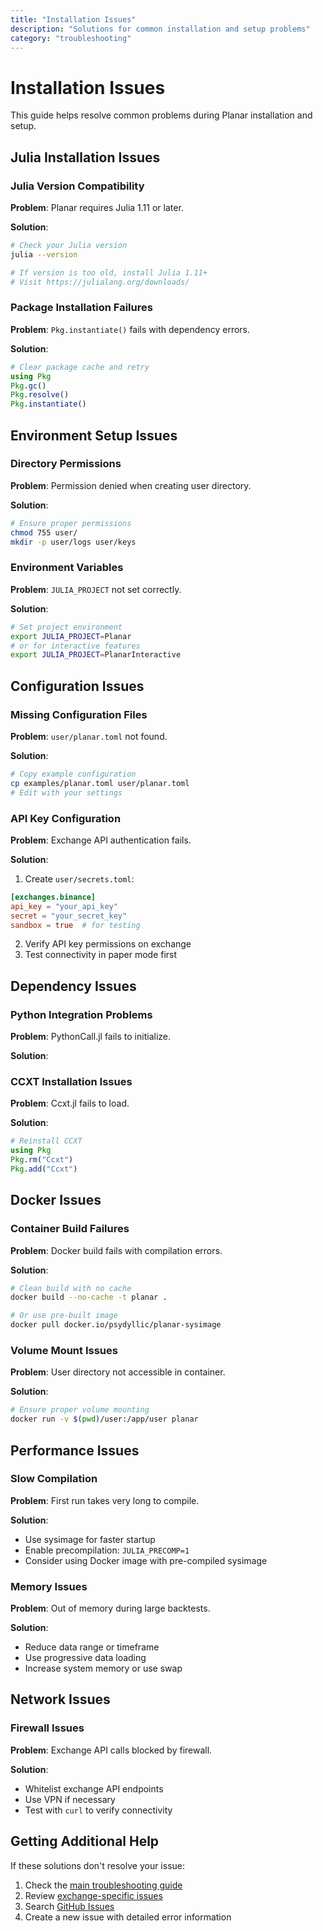 ```yaml
---
title: "Installation Issues"
description: "Solutions for common installation and setup problems"
category: "troubleshooting"
---
```


# Installation Issues

This guide helps resolve common problems during Planar installation and setup.

## Julia Installation Issues

### Julia Version Compatibility

**Problem**: Planar requires Julia 1.11 or later.

**Solution**:
```bash
# Check your Julia version
julia --version

# If version is too old, install Julia 1.11+
# Visit https://julialang.org/downloads/
```

### Package Installation Failures

**Problem**: `Pkg.instantiate()` fails with dependency errors.

**Solution**:
```julia
# Clear package cache and retry
using Pkg
Pkg.gc()
Pkg.resolve()
Pkg.instantiate()
```

## Environment Setup Issues

### Directory Permissions

**Problem**: Permission denied when creating user directory.

**Solution**:
```bash
# Ensure proper permissions
chmod 755 user/
mkdir -p user/logs user/keys
```

### Environment Variables

**Problem**: `JULIA_PROJECT` not set correctly.

**Solution**:
```bash
# Set project environment
export JULIA_PROJECT=Planar
# or for interactive features
export JULIA_PROJECT=PlanarInteractive
```

## Configuration Issues

### Missing Configuration Files

**Problem**: `user/planar.toml` not found.

**Solution**:
```bash
# Copy example configuration
cp examples/planar.toml user/planar.toml
# Edit with your settings
```

### API Key Configuration

**Problem**: Exchange API authentication fails.

**Solution**:
1. Create `user/secrets.toml`:
```toml
[exchanges.binance]
api_key = "your_api_key"
secret = "your_secret_key"
sandbox = true  # for testing
```

2. Verify API key permissions on exchange
3. Test connectivity in paper mode first

## Dependency Issues

### Python Integration Problems

**Problem**: PythonCall.jl fails to initialize.

**Solution**:

### CCXT Installation Issues

**Problem**: Ccxt.jl fails to load.

**Solution**:
```julia
# Reinstall CCXT
using Pkg
Pkg.rm("Ccxt")
Pkg.add("Ccxt")
```

## Docker Issues

### Container Build Failures

**Problem**: Docker build fails with compilation errors.

**Solution**:
```bash
# Clean build with no cache
docker build --no-cache -t planar .

# Or use pre-built image
docker pull docker.io/psydyllic/planar-sysimage
```

### Volume Mount Issues

**Problem**: User directory not accessible in container.

**Solution**:
```bash
# Ensure proper volume mounting
docker run -v $(pwd)/user:/app/user planar
```

## Performance Issues

### Slow Compilation

**Problem**: First run takes very long to compile.

**Solution**:
- Use sysimage for faster startup
- Enable precompilation: `JULIA_PRECOMP=1`
- Consider using Docker image with pre-compiled sysimage

### Memory Issues

**Problem**: Out of memory during large backtests.

**Solution**:
- Reduce data range or timeframe
- Use progressive data loading
- Increase system memory or use swap

## Network Issues



### Firewall Issues

**Problem**: Exchange API calls blocked by firewall.

**Solution**:
- Whitelist exchange API endpoints
- Use VPN if necessary
- Test with `curl` to verify connectivity

## Getting Additional Help

If these solutions don't resolve your issue:

1. Check the [main troubleshooting guide](index.md)
2. Review [exchange-specific issues](exchange-issues.md)
3. Search [GitHub Issues](https://github.com/defnlnotme/Planar.jl/issues)
4. Create a new issue with detailed error information